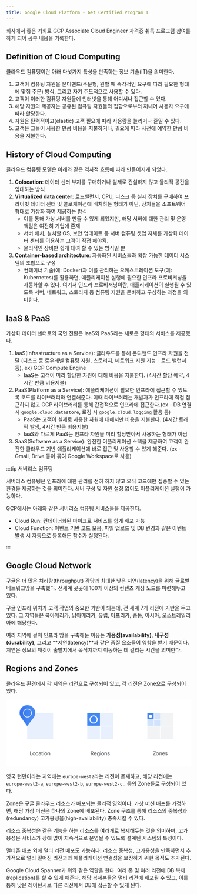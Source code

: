 ```yaml
---
title: Google Cloud Platform - Get Certified Program 1
---
```


회사에서 좋은 기회로 GCP Associate Cloud Engineer 자격증 취득 프로그램 참여를 하게 되어 공부 내용을 기록한다.

## Definition of Cloud Computing

클라우드 컴퓨팅이란 아래 다섯가지 특성을 만족하는 정보 기술(IT)을 의미한다.

1. 고객이 컴퓨팅 자원을 온디맨드(주문형, 원할 때 즉각적인 요구에 따라 필요한 형태에 맞춰 주문) 방식, 그리고 자기 주도적으로 사용할 수 있다.
2. 고객이 이러한 컴퓨팅 자원들에 인터넷을 통해 어디서나 접근할 수 있다.
3. 해당 자원의 제공자는 공유된 컴퓨팅 자원들의 집합으로부터 꺼내어 사용자 요구에 따라 할당한다.
4. 자원은 탄력적이고(elastic) 고객 필요에 따라 사용량을 늘리거나 줄일 수 있다.
5. 고객은 그들이 사용한 만큼 비용을 지불하거나, 필요에 따라 사전에 예약한 만큼 비용을 지불한다.

## History of Cloud Computing

클라우드 컴퓨팅 모델은 아래와 같은 역사적 흐름에 따라 만들어지게 되었다.

1. **Colocation**: 데이터 센터 부지를 구매하거나 실제로 건설하지 않고 물리적 공간을 임대하는 방식
2. **Virtualized data center**: 로드밸런서, CPU, 디스크 등 실제 장치를 구매하여 프라이빗 데이터 센터 및 콜로케이션에 배치하는 형태가 아닌, 장치들을 소프트웨어 형태로 가상화 하여 제공하는 방식
    - 이를 통해 가상 서버를 만들 수 있게 되었지만, 해당 서버에 대한 관리 및 운영 책임은 여전히 기업에 존재
    - 서버 배치, 설치할 OS, 보안 업데이트 등 서버 컴퓨팅 셋업 자체를 가상화 데이터 센터를 이용하는 고객이 직접 해야됨.
    - 물리적인 장비만 쉽게 대여 할 수 있는 방식일 뿐
3. **Container-based architecture**: 자동화된 서비스들과 확장 가능한 데이터 시스템의 조합으로 구성
    - 컨테이너 기술(예: Docker)과 이를 관리하는 오케스트레이션 도구(예: Kubernetes)를 활용하면, 애플리케이션 실행에 필요한 인프라 프로비저닝을 자동화할 수 있다. 여기서 인프라 프로비저닝이란, 애플리케이션이 실행될 수 있도록 서버, 네트워크, 스토리지 등 컴퓨팅 자원을 준비하고 구성하는 과정을 의미한다.

## IaaS & PaaS

가상화 데이터 센터로의 국면 전환은 IaaS와 PaaS라는 새로운 형태의 서비스를 제공했다.

1. IaaS(Infrastructure as a Service): 클라우드를 통해 온디맨드 인프라 자원을 전달 (디스크 등 로우레벨 컴퓨팅 자원, 스토리지, 네트워크 지원 기능 - 로드 밸런서 등), ex) GCP Compute Engine
    - IaaS는 고객이 미리 할당한 자원에 대해 비용을 지불한다. (4시간 할당 예약, 4시간 만큼 비용지불)
2. PaaS(Platform as a Service): 애플리케이션이 필요한 인프라에 접근할 수 있도록 코드를 라이브러리와 연결해준다. 이때 라이브러리는 개발자가 인프라에 직접 접근하지 않고 GCP 라이브러리를 통해 간접적으로 인프라에 접근한다.(ex - DB 연결 시 `google.cloud.datastore`, 로깅 시 `google.cloud.logging` 활용 등)
    - PaaS는 고객이 실제로 사용한 자원에 대해서만 비용을 지불한다. (4시간 트래픽 발생, 4시간 만큼 비용지불)
    - IaaS와 다르게 PaaS는 인프라 자원을 미리 할당받아서 사용하는 형태가 아님
3. SaaS(Software as a Service): 완전한 어플리케이션 스택을 제공하여 고객이 완전한 클라우드 기반 애플리케이션에 바로 접근 및 사용할 수 있게 해준다. (ex - Gmail, Drive 등이 묶여 Google Workspace로 사용)

:::tip 서버리스 컴퓨팅

서버리스 컴퓨팅은 인프라에 대한 관리를 전혀 하지 않고 오직 코드에만 집중할 수 있는 환경을 제공하는 것을 의미한다. 서버 구성 및 자원 설정 없이도 어플리케이션 실행이 가능하다.

GCP에서는 아래와 같은 서버리스 컴퓨팅 서비스들을 제공한다.

-   Cloud Run: 컨테이너화된 마이크로 서비스를 쉽게 배포 가능
-   Cloud Function: 이벤트 기반 코드 모음, 파일 업로드 및 DB 변경과 같은 이벤트 발생 시 자동으로 등록해둔 함수가 실행된다.

:::

## Google Cloud Network

구글은 더 많은 처리량(throughput) 감당과 최대한 낮은 지연(latency)을 위해 글로벌 네트워크망을 구축했다. 전세계 곳곳에 100개 이상의 컨텐츠 캐싱 노드를 마련해두고 있다.

구글 인프라 위치가 고객 작업의 중요한 기반이 되는데, 전 세계 7개 리전에 기반을 두고 있다. 그 지역들은 북아메리카, 남아메리카, 유럽, 아프리카, 중동, 아시아, 오스트레일리아에 해당한다.

여러 지역에 걸쳐 인프라 망을 구축해둔 이유는 **가용성(availability)**, **내구성(durability)**, 그리고 **지연(latency)**과 같은 품질 요소들이 영향을 받기 때문이다. 지연은 정보의 패킷이 출발지에서 목적지까지 이동하는 데 걸리는 시간을 의미한다.

## Regions and Zones

클라우드 환경에서 각 지역은 리전으로 구성되어 있고, 각 리전은 Zone으로 구성되어 있다.

![zone](../.vuepress/assets/gcp/250604-1.jpeg)

영국 런던이라는 지역에는 `europe-west2`라는 리전이 존재하고, 해당 리전에는 `europe-west2-a`, `europe-west2-b`, `europe-west2-c`.. 등의 Zone들로 구성되어 있다.

Zone은 구글 클라우드 리소스가 배포되는 물리적 영역이다. 가상 머신 배포를 가정하면, 해당 가상 머신은 하나의 Zone에 배포된다. Zone 구조를 통해 리소스의 중복성과(redundancy) 고가용성을(high-availability) 충족시킬 수 있다.

리소스 중복성은 같은 기능을 하는 리소스를 여러개로 복제해두는 것을 의미하며, 고가용성은 서비스가 장애 없이 지속적으로 운영될 수 있도록 설계된 시스템의 특성이다.

멀티존 배포 외에 멀티 리전 배포도 가능하다. 리소스 중복성, 고가용성을 만족하면서 추가적으로 멀리 떨어진 리전과의 애플리케이션 연결성을 보장하기 위한 목적도 추가된다.

Google Cloud Spanner가 위와 같은 역할을 한다. 여러 존 및 여러 리전에 DB 복제(replication)를 할 수 있게 해준다. 해당 복제본들은 멀티 리전에 배포될 수 있고, 이를 통해 낮은 레이턴시로 다른 리전에서 DB에 접근할 수 있게 된다.
